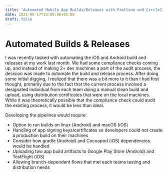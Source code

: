 ```yaml
---
title: "Automated Mobile App Builds/Releases with Fastlane and CircleCI"
date: 2021-05-17T12:00:00+01:00
draft: false
---
```


# Automated Builds & Releases

I was recently tasked with automating the iOS and Android build and releases at my work last month. We had some compliance checks coming up, and instead of making 2+ dev machines a part of the audit process, the decision was made to automate the build and release process. After doing some initial digging, I realized that there was a bit more to it than I had first thought, primarily due to the fact that the current process involved a designated individual from each team doing a manual clean build and upload, using distribution certificates that were on the local machines. While it was theoretically possible that the compliance check could audit the existing process, it would be less than ideal.


Developing the pipelines would require:

* Option to run builds on linux (Android) and macOS (iOS)
* Handling of app signing keys/certificates so developers could not create a production build on their machines
* Consider how gradle (Android) and Cocoapod (iOS) dependencies would be handled
* Uploading two app build artifacts to Google Play Store (Android) and TestFlight (iOS)
* Allowing branch-dependent flows that met each teams testing and distribution needs


